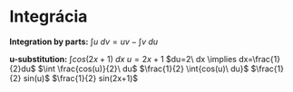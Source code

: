 # Integrácia
**Integration by parts:**
$\int u \ dv=uv-\int v \ du$

**u-substitution:**
$\int cos(2x+1)\ dx$
$u=2x+1$
$du=2\ dx \implies dx=\frac{1}{2}du$
$\int \frac{cos(u)}{2}\ du$
$\frac{1}{2} \int{cos(u)\ du}$
$\frac{1}{2} sin(u)$
$\frac{1}{2} sin(2x+1)$
